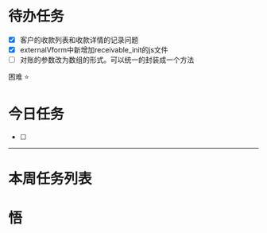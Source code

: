 # 待办任务
- [x] 客户的收款列表和收款详情的记录问题
- [x] externalVform中新增加receivable_init的js文件
- [ ] 对账的参数改为数组的形式。可以统一的封装成一个方法

困难
⭐

# 今日任务
- [ ] 




------
# 本周任务列表



# 悟